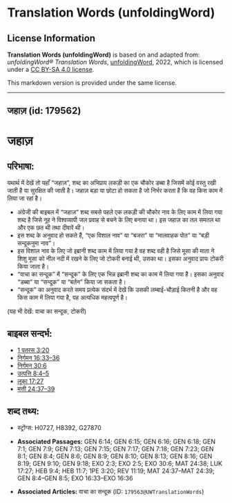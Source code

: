 # Translation Words (unfoldingWord)

## License Information

**Translation Words (unfoldingWord)** is based on and adapted from: _unfoldingWord® Translation Words_, [unfoldingWord](https://unfoldingword.org/utw), 2022, which is licensed under a [CC BY-SA 4.0 license](https://creativecommons.org/licenses/by-sa/4.0/legalcode.en).

This markdown version is provided under the same license.



--------------------------------

## जहाज़ (id: 179562)

जहाज़
====

परिभाषा:
--------

यथार्थ में देखें तो यहाँ “जहाज़”, शब्द का अभिप्राय लकड़ी का एक चौकोर डब्बा है जिसमें कोई वस्तु रखी जाती है या सुरक्षित की जाती है। जहाज़ बड़ा या छोटा हो सकता है जो निर्भर करता है कि वह किस काम में लिया जा रहां है।

* अंग्रेजी की बाइबल में “जहाज़” शब्द सबसे पहले एक लकड़ी की चौकोर नाव के लिए काम में लिया गया शब्द है जिसे नूह ने विश्वव्यापी जल प्रवाह से बचने के लिए बनाया था। इस जहाज़ का तल समतल था और एक छत थी तथा दीवारें थी।
* इस शब्द के अनुवाद हो सकते हैं, “एक विशाल नाव” या “बजरा” या “मालवाहक पोत” या “बड़ी सन्दूकनुमा नाव”।
* इस विशाल नाव के लिए जो इब्रानी शब्द काम में लिया गया है वह शब्द वही है जिसे मूसा की माता ने शिशु मूसा को नील नदी में रखने के लिए जो टोकरी बनाई थी, उसका था। इसका अनुवाद प्रायः टोकरी किया जाता है।
* “वाचा का सन्दूक” में “सन्दूक” के लिए एक भिन्न इब्रानी शब्द का काम में लिया गया है। इसका अनुवाद “डब्बा” या “सन्दूक” या “बर्तन” किया जा सकता है।
* “सन्दूक” का अनुवाद करते समय प्रत्येक संदर्भ में देखें कि उसकी लम्बाई\-चौड़ाई कितनी है और वह किस काम में लिया गया है, यह अत्यधिक महत्वपूर्ण है।

(यह भी देखें: वाचा का सन्दूक, टोकरी)

बाइबल सन्दर्भ:
--------------

* [1 पतरस 3:20](https://ref.ly/1Pet0:0)
* [निर्गमन 16:33–36](https://ref.ly/Exod16:33-Exod16:36)
* [निर्गमन 30:6](https://ref.ly/Exod30:6)
* [उत्पत्ति 8:4–5](https://ref.ly/Gen8:4-Gen8:5)
* [लूका 17:27](https://ref.ly/Luke17:27)
* [मत्ती 24:37–39](https://ref.ly/Matt24:37-Matt24:39)

शब्द तथ्य:
----------

* स्ट्रोंग्स: H0727, H8392, G27870

* **Associated Passages:** GEN 6:14; GEN 6:15; GEN 6:16; GEN 6:18; GEN 7:1; GEN 7:9; GEN 7:13; GEN 7:15; GEN 7:17; GEN 7:18; GEN 7:23; GEN 8:1; GEN 8:4; GEN 8:6; GEN 8:9; GEN 8:10; GEN 8:13; GEN 8:16; GEN 8:19; GEN 9:10; GEN 9:18; EXO 2:3; EXO 2:5; EXO 30:6; MAT 24:38; LUK 17:27; HEB 9:4; HEB 11:7; 1PE 3:20; REV 11:19; MAT 24:37–MAT 24:39; GEN 8:4–GEN 8:5; EXO 16:33–EXO 16:36
* **Associated Articles:** वाचा का सन्दूक (ID: `179563@UWTranslationWords`)

